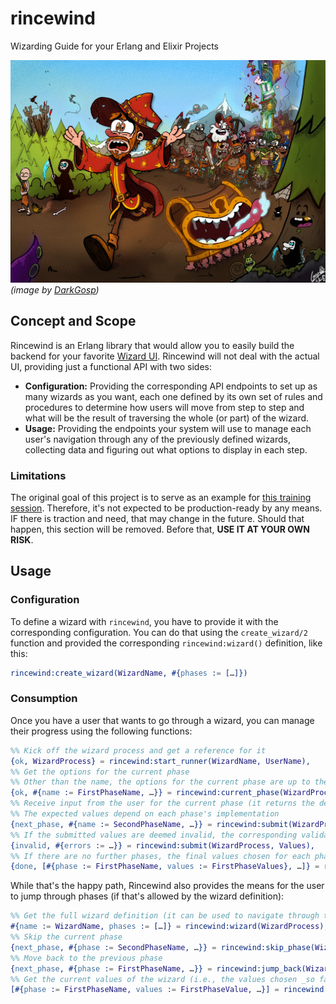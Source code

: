 # rincewind

Wizarding Guide for your Erlang and Elixir Projects

![](rincewind.jpeg)
_(image by [DarkGosp](https://x.com/Darkgosp))_

## Concept and Scope

Rincewind is an Erlang library that would allow you to easily build the backend for your favorite
[Wizard UI](https://ui-patterns.com/patterns/Wizard).
Rincewind will not deal with the actual UI, providing just a functional API with two sides:

* **Configuration:** Providing the corresponding API endpoints to set up as many wizards as you want, each one
  defined by its own set of rules and procedures to determine how users will move from step to step and what will be the
  result of traversing the whole (or part) of the wizard.
* **Usage:** Providing the endpoints your system will use to manage each user's navigation through any of the
  previously defined wizards, collecting data and figuring out what options to display in each step.

### Limitations

The original goal of this project is to serve as an example for [this training session](https://codebeameurope.com/trainings/everything-you-always-wanted-to-know-about-testing-on-the-beam/).
Therefore, it's not expected to be production-ready by any means. IF there is traction and need, that may change in the
future. Should that happen, this section will be removed. Before that, **USE IT AT YOUR OWN RISK**.

## Usage

### Configuration

To define a wizard with `rincewind`, you have to provide it with the corresponding configuration.
You can do that using the `create_wizard/2` function and provided the corresponding `rincewind:wizard()` definition,
like this:

```erlang
rincewind:create_wizard(WizardName, #{phases := […]})
```

[//]: # (TODO: Complete this section with the actual definition of the phases and the rest of the parameters)

### Consumption

Once you have a user that wants to go through a wizard, you can manage their progress using the following functions:

```erlang
%% Kick off the wizard process and get a reference for it
{ok, WizardProcess} = rincewind:start_runner(WizardName, UserName),
%% Get the options for the current phase
%% Other than the name, the options for the current phase are up to the callback module that implements rincewind_phase
{ok, #{name := FirstPhaseName, …}} = rincewind:current_phase(WizardProcess),
%% Receive input from the user for the current phase (it returns the definition for the next phase, if there is one)
%% The expected values depend on each phase's implementation
{next_phase, #{name := SecondPhaseName, …}} = rincewind:submit(WizardProcess, Values),
%% If the submitted values are deemed invalid, the corresponding validation errors are returned
{invalid, #{errors := …}} = rincewind:submit(WizardProcess, Values),
%% If there are no further phases, the final values chosen for each phase are returned
{done, [#{phase := FirstPhaseName, values := FirstPhaseValues}, …]} = rincewind:submit(WizardProcess, Values),
```

While that's the happy path, Rincewind also provides the means for the user to jump through phases (if that's allowed by
the wizard definition):

```erlang
%% Get the full wizard definition (it can be used to navigate through the phases)
#{name := WizardName, phases := […]} = rincewind:wizard(WizardProcess),
%% Skip the current phase
{next_phase, #{phase := SecondPhaseName, …}} = rincewind:skip_phase(WizardProcess),
%% Move back to the previous phase
{next_phase, #{phase := FirstPhaseName, …}} = rincewind:jump_back(WizardProcess),
%% Get the current values of the wizard (i.e., the values chosen _so far_)
[#{phase := FirstPhaseName, values := FirstPhaseValue, …}] = rincewind:current_values(WizardProcess),
```

[//]: # (TODO: Add more functions if we think we need them)

[//]: # (TODO: If we add a folder with examples, link it here)

[//]: # (TODO: Add implementation details that can be useful for our users, like the fact that each process is an FSM or something)
